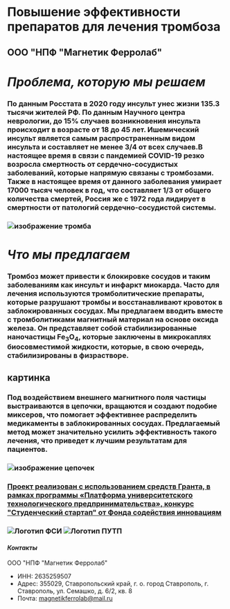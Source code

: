 
#   **Повышение эффективности препаратов для лечения тромбоза**
## ООО "НПФ "Магнетик Ферролаб"
# ***Проблема, которую мы решаем***
### По данным Росстата в 2020 году инсульт унес жизни 135.3 тысячи жителей РФ. По данным Научного центра неврологии, до 15% случаев возникновения инсульта происходит в возрасте от 18 до 45 лет. Ишемический инсульт является самым распространенным видом инсульта и составляет не менее 3/4 от всех случаев.В настоящее время в связи с пандемией COVID-19 резко возросла смертность от сердечно-сосудистых заболеваний, которые напрямую связаны с тромбозами. Также в настоящее время от данного заболевания умирает 17000 тысяч человек в год, что составляет 1/3 от общего количества смертей, Россия же с 1972 года лидирует в смертности от патологий сердечно-сосудистой системы.
### ![изображение тромба](https://econet.ru/media/4/covers/191255/original.jpeg?1556690608)
# ***Что мы предлагаем***
### Тромбоз может привести к блокировке сосудов и таким заболеваниям как инсульт и инфаркт миокарда. Часто для лечения используются тромболитические препараты, которые разрушают тромбы и восстанавливают кровоток в заблокированных сосудах.  Мы предлагаем вводить вместе с тромболитиками магнитный материал на основе оксида железа. Он представляет собой стабилизированные наночастицы Fe<sub>3</sub>O<sub>4</sub>, которые заключены в микрокаплях биосовместимой жидкости, которые, в свою очередь, стабилизированы в физрастворе.
## картинка
### Под воздействием внешнего магнитного поля частицы выстраиваются в цепочки, вращаются и создают подобие миксеров, что помогает эффективнее распределить медикаменты в заблокированных сосудах. Предлагаемый метод может значительно усилить эффективность такого лечения, что приведет к лучшим результатам для пациентов.
### ![изображение цепочек](https://i.yapx.ru/YBf9c.png)
### [Проект реализован с использованием средств Гранта, в рамках программы «Платформа университетского технологического предпринимательства», конкурс "Студенческий стартап" от Фонда содействия инновациям](https://fasie.ru/)
### ![Логотип ФСИ](https://verhnekub.ru/upload/iblock/ca1/3uyy0hvlutwl0xlxd83dryhu7p2imrd9/FSodIn2023.png) ![Логотип ПУТП](https://leader-id.storage.yandexcloud.net/upload/4474483/7fd88456-0763-40da-a92d-0b7b4492b72c_360.png)
#### ***Контакты***
ООО "НПФ "Магнетик Ферролаб"
- ИНН: 2635259507
- Адрес: 355029, Ставропольский край, г. о. город Ставрополь, г. Ставрополь, ул. Семашко, д. 6/2, кв. 8
- Почта: magnetikferrolab@mail.ru
